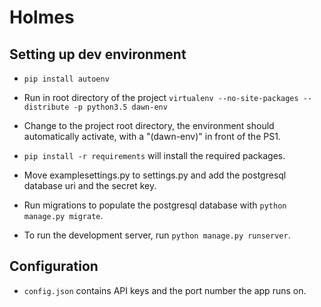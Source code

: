# Holmes #

## Setting up dev environment ##

* `pip install autoenv`

* Run in root directory of the project
`virtualenv --no-site-packages --distribute -p python3.5 dawn-env`

* Change to the project root directory, the environment should automatically activate, with a "(dawn-env)" in front of the PS1.

* `pip install -r requirements` will install the required packages.

* Move examplesettings.py to settings.py and add the postgresql database uri and the secret key.

* Run migrations to populate the postgresql database with `python manage.py migrate`.

* To run the development server, run `python manage.py runserver`.

## Configuration ##
* `config.json` contains API keys and the port number the app runs on.
